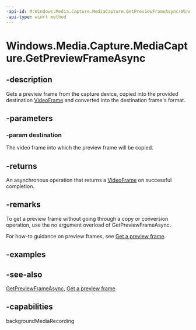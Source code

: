 ```yaml
---
-api-id: M:Windows.Media.Capture.MediaCapture.GetPreviewFrameAsync(Windows.Media.VideoFrame)
-api-type: winrt method
---
```


<!-- Method syntax
public Windows.Foundation.IAsyncOperation<Windows.Media.VideoFrame> GetPreviewFrameAsync(Windows.Media.VideoFrame destination)
-->

# Windows.Media.Capture.MediaCapture.GetPreviewFrameAsync

## -description
Gets a preview frame from the capture device, copied into the provided destination [VideoFrame](../windows.media/videoframe.md) and converted into the destination frame's format.

## -parameters
### -param destination
The video frame into which the preview frame will be copied.

## -returns
An asynchronous operation that returns a [VideoFrame](../windows.media/videoframe.md) on successful completion.

## -remarks
To get a preview frame without going through a copy or conversion operation, use the no argument overload of GetPreviewFrameAsync.

For how-to guidance on preview frames, see [Get a preview frame](https://msdn.microsoft.com/windows/uwp/audio-video-camera/get-a-preview-frame).

## -examples

## -see-also
[GetPreviewFrameAsync](mediacapture_getpreviewframeasync_211909276.md), [Get a preview frame](https://msdn.microsoft.com/windows/uwp/audio-video-camera/get-a-preview-frame)
## -capabilities
backgroundMediaRecording
